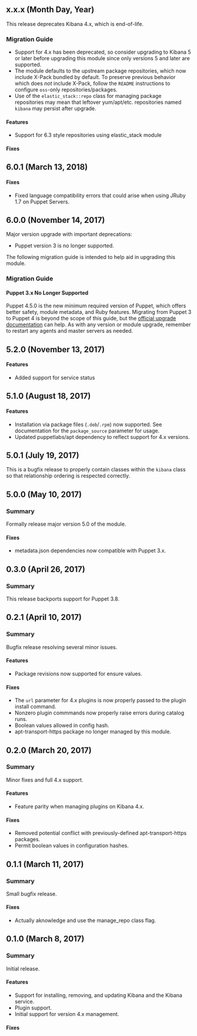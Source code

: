 ## x.x.x (Month Day, Year)

This release deprecates Kibana 4.x, which is end-of-life.

### Migration Guide

* Support for 4.x has been deprecated, so consider upgrading to Kibana 5 or later before upgrading this module since only versions 5 and later are supported.
* The module defaults to the upstream package repositories, which now include X-Pack bundled by default. To preserve previous behavior which does _not_ include X-Pack, follow the `README` instructions to configure `oss`-only repositories/packages.
* Use of the `elastic_stack::repo` class for managing package repositories may mean that leftover yum/apt/etc. repositories named `kibana` may persist after upgrade.

#### Features
* Support for 6.3 style repositories using elastic_stack module

#### Fixes

## 6.0.1 (March 13, 2018)

#### Fixes
* Fixed language compatibility errors that could arise when using JRuby 1.7 on Puppet Servers.

## 6.0.0 (November 14, 2017)

Major version upgrade with important deprecations:

* Puppet version 3 is no longer supported.

The following migration guide is intended to help aid in upgrading this module.

### Migration Guide

#### Puppet 3.x No Longer Supported

Puppet 4.5.0 is the new minimum required version of Puppet, which offers better safety, module metadata, and Ruby features.
Migrating from Puppet 3 to Puppet 4 is beyond the scope of this guide, but the [official upgrade documentation](https://docs.puppet.com/upgrade/upgrade_steps.html) can help.
As with any version or module upgrade, remember to restart any agents and master servers as needed.

## 5.2.0 (November 13, 2017)

#### Features
* Added support for service status

## 5.1.0 (August 18, 2017)

#### Features
* Installation via package files (`.deb`/`.rpm`) now supported. See documentation for the `package_source` parameter for usage.
* Updated puppetlabs/apt dependency to reflect support for 4.x versions.

## 5.0.1 (July 19, 2017)

This is a bugfix release to properly contain classes within the `kibana` class so that relationship ordering is respected correctly.

## 5.0.0 (May 10, 2017)

### Summary
Formally release major version 5.0 of the module.

#### Fixes
* metadata.json dependencies now compatible with Puppet 3.x.

## 0.3.0 (April 26, 2017)

### Summary
This release backports support for Puppet 3.8.

## 0.2.1 (April 10, 2017)

### Summary
Bugfix release resolving several minor issues.

#### Features
* Package revisions now supported for ensure values.

#### Fixes
* The `url` parameter for 4.x plugins is now properly passed to the plugin install command.
* Nonzero plugin commmands now properly raise errors during catalog runs.
* Boolean values allowed in config hash.
* apt-transport-https package no longer managed by this module.

## 0.2.0 (March 20, 2017)

### Summary
Minor fixes and full 4.x support.

#### Features
* Feature parity when managing plugins on Kibana 4.x.

#### Fixes
* Removed potential conflict with previously-defined apt-transport-https packages.
* Permit boolean values in configuration hashes.

## 0.1.1 (March 11, 2017)

### Summary
Small bugfix release.

#### Fixes
* Actually aknowledge and use the manage_repo class flag.

## 0.1.0 (March 8, 2017)

### Summary
Initial release.

#### Features
* Support for installing, removing, and updating Kibana and the Kibana service.
* Plugin support.
* Initial support for version 4.x management.

#### Fixes
